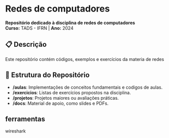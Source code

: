 # Redes de computadores

**Repositório dedicado à disciplina de redes de computadores**  
**Curso:** TADS - IFRN | **Ano:** 2024 

## 📋 Descrição  
Este repositório contém códigos, exemplos e exercícios da materia de redes

## 📂 Estrutura do Repositório  
- **/aulas**: Implementações de conceitos fundamentais e codigos de aulas.  
- **/exercicios**: Listas de exercícios propostos na disciplina.  
- **/projetos**: Projetos maiores ou avaliações práticas.  
- **/docs**: Material de apoio, como slides e PDFs.  

## ferramentas
wireshark
